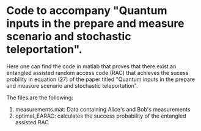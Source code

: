 # Code to accompany "Quantum inputs in the prepare and measure scenario and stochastic teleportation".

Here one can find the code in matlab that proves that there exist an entangled assisted random access code (RAC) that achieves the sucess probility in equation (27) of the paper titled "Quantum inputs in the prepare and measure scenario and stochastic teleportation".

The files are the following:

1. measurements.mat: Data containing Alice's and Bob's measurements
2. optimal_EARAC: calculates the success probability of the entangled assisted RAC
